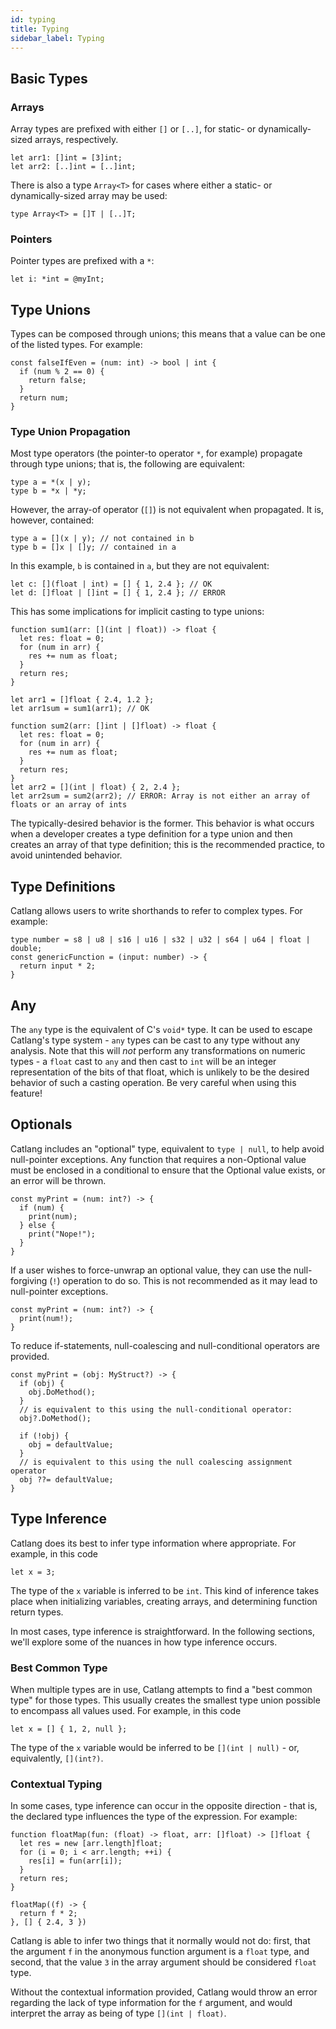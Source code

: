 ```yaml
---
id: typing
title: Typing
sidebar_label: Typing
---
```


## Basic Types

### Arrays

Array types are prefixed with either `[]` or `[..]`, for static- or dynamically-sized arrays, respectively.

```catlang
let arr1: []int = [3]int;
let arr2: [..]int = [..]int;
```

There is also a type `Array<T>` for cases where either a static- or dynamically-sized array may be used:

```catlang
type Array<T> = []T | [..]T;
```

### Pointers

Pointer types are prefixed with a `*`:

```catlang
let i: *int = @myInt;
```

## Type Unions

Types can be composed through unions; this means that a value can be one of the listed types. For example:

```catlang
const falseIfEven = (num: int) -> bool | int {
  if (num % 2 == 0) {
    return false;
  }
  return num;
}
```

### Type Union Propagation

Most type operators (the pointer-to operator `*`, for example) propagate through type unions; that is, the following are equivalent:

```catlang
type a = *(x | y);
type b = *x | *y;
```

However, the array-of operator (`[]`) is not equivalent when propagated. It is, however, contained:

```catlang
type a = [](x | y); // not contained in b
type b = []x | []y; // contained in a
```

In this example, `b` is contained in `a`, but they are not equivalent:

```catlang
let c: [](float | int) = [] { 1, 2.4 }; // OK
let d: []float | []int = [] { 1, 2.4 }; // ERROR
```

This has some implications for implicit casting to type unions:

```catlang
function sum1(arr: [](int | float)) -> float {
  let res: float = 0;
  for (num in arr) {
    res += num as float;
  }
  return res;
}

let arr1 = []float { 2.4, 1.2 };
let arr1sum = sum1(arr1); // OK

function sum2(arr: []int | []float) -> float {
  let res: float = 0;
  for (num in arr) {
    res += num as float;
  }
  return res;
}
let arr2 = [](int | float) { 2, 2.4 };
let arr2sum = sum2(arr2); // ERROR: Array is not either an array of floats or an array of ints
```

The typically-desired behavior is the former. This behavior is what occurs when a developer creates a type definition for a type union and then creates an array of that type definition; this is the recommended practice, to avoid unintended behavior.

## Type Definitions

Catlang allows users to write shorthands to refer to complex types. For example:

```catlang
type number = s8 | u8 | s16 | u16 | s32 | u32 | s64 | u64 | float | double;
const genericFunction = (input: number) -> {
  return input * 2;
}
```

## Any

The `any` type is the equivalent of C's `void*` type. It can be used to escape Catlang's type system - `any` types can be cast to any type without any analysis. Note that this will _not_ perform any transformations on numeric types - a `float` cast to `any` and then cast to `int` will be an integer representation of the bits of that float, which is unlikely to be the desired behavior of such a casting operation. Be very careful when using this feature!

## Optionals

Catlang includes an "optional" type, equivalent to `type | null`, to help avoid null-pointer exceptions. Any function that requires a non-Optional value must be enclosed in a conditional to ensure that the Optional value exists, or an error will be thrown.

```catlang
const myPrint = (num: int?) -> {
  if (num) {
    print(num);
  } else {
    print("Nope!");
  }
}
```

If a user wishes to force-unwrap an optional value, they can use the null-forgiving (`!`) operation to do so. This is not recommended as it may lead to null-pointer exceptions.

```catlang
const myPrint = (num: int?) -> {
  print(num!);
}
```

To reduce if-statements, null-coalescing and null-conditional operators are provided.

```catlang
const myPrint = (obj: MyStruct?) -> {
  if (obj) {
    obj.DoMethod();
  }
  // is equivalent to this using the null-conditional operator:
  obj?.DoMethod();

  if (!obj) {
    obj = defaultValue;
  }
  // is equivalent to this using the null coalescing assignment operator
  obj ??= defaultValue;
}
```

## Type Inference

Catlang does its best to infer type information where appropriate. For example, in this code

```catlang
let x = 3;
```

The type of the `x` variable is inferred to be `int`. This kind of inference takes place when initializing variables, creating arrays, and determining function return types.

In most cases, type inference is straightforward. In the following sections, we'll explore some of the nuances in how type inference occurs.

### Best Common Type

When multiple types are in use, Catlang attempts to find a "best common type" for those types. This usually creates the smallest type union possible to encompass all values used. For example, in this code

```catlang
let x = [] { 1, 2, null };
```

The type of the `x` variable would be inferred to be `[](int | null)` - or, equivalently, `[](int?)`.

### Contextual Typing

In some cases, type inference can occur in the opposite direction - that is, the declared type influences the type of the expression. For example:

```catlang
function floatMap(fun: (float) -> float, arr: []float) -> []float {
  let res = new [arr.length]float;
  for (i = 0; i < arr.length; ++i) {
    res[i] = fun(arr[i]);
  }
  return res;
}

floatMap((f) -> {
  return f * 2;
}, [] { 2.4, 3 })
```

Catlang is able to infer two things that it normally would not do: first, that the argument `f` in the anonymous function argument is a `float` type, and second, that the value `3` in the array argument should be considered `float` type.

Without the contextual information provided, Catlang would throw an error regarding the lack of type information for the `f` argument, and would interpret the array as being of type `[](int | float)`.
